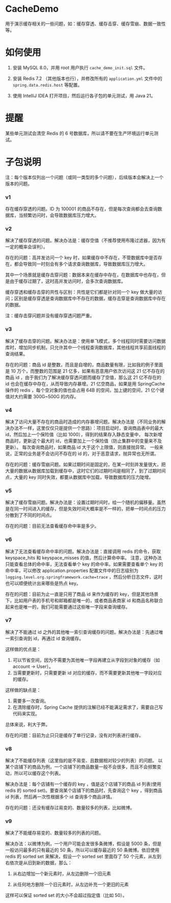 # CacheDemo

用于演示缓存相关的一些问题，如：缓存穿透、缓存击穿、缓存雪崩、数据一致性等。

# 如何使用

1. 安装 MySQL 8.0，并用 root 用户执行 `cache_demo_init.sql` 文件。

2. 安装 Redis 7.2 （其他版本也行），并修改所有的 `application.yml` 文件中的 `spring.data.redis.host` 等配置。

3. 使用 IntelliJ IDEA 打开项目，然后运行各子包的单元测试，用 Java 21。

# 提醒

某些单元测试会清空 Redis 的 6 号数据库，所以请不要在生产环境运行单元测试。

# 子包说明

注：每个版本仅列出一个问题（或同一类型的多个问题），后续版本会解决上一个版本的问题。

### v1

存在缓存穿透的问题。ID 为 100001 的商品不存在，但是每次查询都会去查询数据库，当频繁访问时，会导致数据库压力增大。

### v2

解决了缓存穿透的问题。解决办法是：缓存空值（不推荐使用布隆过滤器，因为有一定的概率会误判）。

存在的问题：高并发访问一个 key 时，如果缓存中不存在，不管数据库中是否存在，都会导致同一时刻会有多个请求查询数据库，导致数据库压力增大。

其中一个场景就是缓存击穿问题：数据本来在缓存中存在，在数据库中也存在，但是由于缓存过期了，这时高并发访问时，会多次查询数据库。

缓存穿透和缓存击穿的共性与区别：共性是它们都是针对同一个 key 做大量的访问；区别是缓存穿透是查询数据库中不存在的数据，缓存击穿是查询数据库中存在的数据。

注：缓存击穿问题并没有缓存穿透问题严重。

### v3

解决了缓存击穿的问题。解决办法是：使用单飞模式，多个线程同时需要访问数据库时，增加同步机制，只允许其中一个线程查询数据库，其他线程共享前面线程的查询结果。

存在的问题：商品 id 是整数，而且是自增的，商品数量有限，比如我的例子里面是 10 万个，而整数的范围是 21 亿多，如果有恶意用户依次访问这 21 亿不存在的商品 id ，由于我们为了解决缓存穿透问题而缓存了空值，那么这 21 亿不存在的 id 也会在缓存中存在，从而导致内存暴增。21 亿空商品，如果是用 SpringCache 操作的 redis ，每个空对象的值也会占用 64B 的空间，加上键的空间，21 亿个键值对大约需要 300G~500G 的内存。

### v4

解决了访问大量不存在的商品时造成的内存暴增问题。解决办法是（不同业务的解决办法不一样，这里仅仅只是提供一个思路）：项目启动时，查询商品表中的最大 id，然后加上一个保险值（比如 1000），得到的结果存入静态变量中， 每次新增商品时，更新这个最大的 id，也需要加上一个保险值（防止集群中的变量来不及更新）。 每次查询商品时，如果商品 id 大于这个上限值，则直接抛异常。 一般来说，正常的业务是不会访问不存在的 id 的，对于恶意请求，抛异常也无所谓。

存在的问题：缓存雪崩问题。如果过期时间是固定的，在某一时刻并发量很大，把大量的数据从数据库加载到缓存中，这时它们的过期时间是相同了，到了过期时间点，大量的 key 同时失效，都要从数据库中加载，导致数据库的压力陡增。

### v5

解决了缓存雪崩问题。解决办法是：设置过期时间时，给一个随机的偏移量。虽然是在同一时间进入的缓存，但是失效时间大概率是不一样的，把单一时间点的压力分散到了不同的时间点。

存在的问题：目前无法查看缓存命中率是多少。

### v6

解决了无法查看缓存命中率的问题。解决办法是：直接调用 redis 的命令，获取 keyspace_hits 和 keyspace_misses 的值，然后计算命中率。
注意，这种办法只能查看总体的命中率，无法查看单个 key 的命中率。如果需要查看单个 key 的命中率，可以修改 application.properties 配置文件中的日志级别为 `logging.level.org.springframework.cache=trace` ，然后分析日志文件，这时也可以顺便统计出来哪些是热点 key。

存在的问题：目前为止一直是只用了商品 id 来作为缓存的 key，但是其他场景下，比如用户表的手机号和邮箱都是唯一的，或者商品表商家 id 和商品名称联合起来也是唯一的，我们可能需要通过这些唯一字段来查询缓存。

### v7

解决了不能通过 id 之外的其他唯一索引查询缓存的问题。解决办法是：先通过唯一索引查询到 id，再通过 id 查询缓存。

这样做的优点是：

1. 可以节省空间，因为不需要为其他唯一字段再建立从字段到对象的缓存（如 account -> User）。
2. 当需要更新时，只需要更新 id 对应的缓存，而不需要更新其他唯一字段对应的缓存。

这样做的缺点是：

1. 需要多一次查询。
2. 在清除缓存时，Spring Cache 提供的注解已经不能满足需求了，需要自己写代码来实现。

总体来说，利大于弊。

存在的问题：目前为止只只是缓存了单行记录，没有对列表进行缓存。

### v8

解决了不能缓存列表（这里指的是不易变、且数据相对较少的列表）的问题。
以某个店铺下的商品为例，一个店铺下的商品数量一般不会很多，而且不会频繁变动，所以可以缓存这个列表。

解决办法是：每个店铺有一个缓存的 key ，值是这个店铺下的商品 id 列表(使用 redis 的 sorted set)。要查询某个店铺下的商品时，先查询这个 key ，得到商品 id 列表，然后再一次性根据多个 id 查询多个商品详情。

存在的问题：还没有缓存过易变的、数量较多的列表，比如微博。

### v9

解决了不能缓存易变的、数量较多的列表的问题。

解决办法：以微博为例，一个用户可能会发很多条微博，假设是 5000 条，但是一般访问最多的只有最近的 50 条，所以可以缓存最近的 50 条微博。依旧使用 redis 的 sorted set 来解决，假设一个 sorted set 里面存了 50 个元素，从左到右依次是从旧到新的数据，那么：

1. 从右边增加一个新元素时，从左边删除一个旧元素

2. 从任何地方删除一个旧元素时，从左边补充一个更旧的元素

这样可以保证 sorted set 的大小不会超过指定值（比如 50）。




















